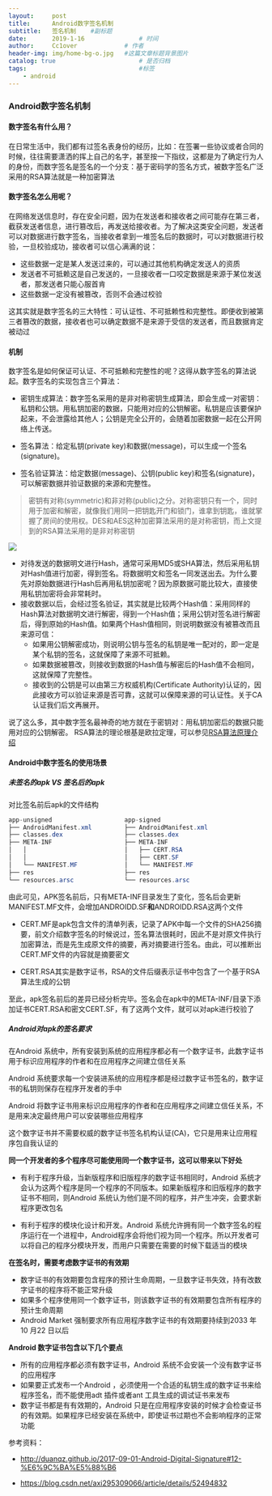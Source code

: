 ```yaml
---
layout:     post   				    
title:      Android数字签名机制				 
subtitle:   签名机制    #副标题
date:       2019-1-16			   	# 时间
author:     Cc1over				# 作者
header-img: img/home-bg-o.jpg	#这篇文章标题背景图片
catalog: true 						# 是否归档
tags:								#标签
    - android
---
```


### Android数字签名机制

#### 数字签名有什么用？

在日常生活中，我们都有过签名表身份的经历，比如：在签署一些协议或者合同的时候，往往需要潇洒的挥上自己的名字，甚至按一下指纹，这都是为了确定行为人的身份，而数字签名是签名的一个分支：基于密码学的签名方式，被数字签名广泛采用的RSA算法就是一种加密算法

#### 数字签名怎么用呢？

在网络发送信息时，存在安全问题，因为在发送者和接收者之间可能存在第三者，截获发送者信息，进行篡改后，再发送给接收者。为了解决这类安全问题，发送者可以对数据进行数字签名，当接收者拿到一堆签名后的数据时，可以对数据进行校验，一旦校验成功，接收者可以信心满满的说：

- 这些数据一定是某人发送过来的，可以通过其他机构确定发送人的资质
- 发送者不可抵赖这是自己发送的，一旦接收者一口咬定数据是来源于某位发送者，那发送者只能心服首肯
- 这些数据一定没有被篡改，否则不会通过校验

这其实就是数字签名的三大特性：可认证性、不可抵赖性和完整性。即便收到被第三者篡改的数据，接收者也可以确定数据不是来源于受信的发送者，而且数据肯定被动过

#### 机制

数字签名是如何保证可认证、不可抵赖和完整性的呢？这得从数字签名的算法说起。数字签名的实现包含三个算法：

* 密钥生成算法：数字签名采用的是非对称密钥生成算法，即会生成一对密钥：私钥和公钥。用私钥加密的数据，只能用对应的公钥解密。私钥是应该要保护起来，不会泄露给其他人；公钥是完全公开的，会随着加密数据一起在公开网络上传送。

* 签名算法：给定私钥(private key)和数据(message)，可以生成一个签名(signature)。

* 签名验证算法：给定数据(message)、公钥(public key)和签名(signature)，可以解密数据并验证数据的来源和完整性。

> 密钥有对称(symmetric)和非对称(public)之分。对称密钥只有一个，同时用于加密和解密，就像我们用同一把钥匙开门和锁门，谁拿到钥匙，谁就掌握了房间的使用权。DES和AES这种加密算法采用的是对称密钥，而上文提到的RSA算法采用的是非对称密钥

![](http://duanqz.github.io/assets/images/digitalsignature/1-digital-signature-mechanisum.png)

- 对待发送的数据明文进行Hash，通常可采用MD5或SHA算法，然后采用私钥对Hash值进行加密，得到签名。将数据明文和签名一同发送出去。为什么要先对原始数据进行Hash后再用私钥加密呢？因为原数据可能比较大，直接使用私钥加密将会非常耗时。
- 接收数据以后，会经过签名验证，其实就是比较两个Hash值：采用同样的Hash算法对数据明文进行解密，得到一个Hash值；采用公钥对签名进行解密后，得到原始的Hash值。如果两个Hash值相同，则说明数据没有被篡改而且来源可信：
  - 如果用公钥解密成功，则说明公钥与签名的私钥是唯一配对的，即一定是某个私钥的签名，这就保障了来源不可抵赖。
  - 如果数据被篡改，则接收到数据的Hash值与解密后的Hash值不会相同，这就保障了完整性。
  - 接收到的公钥是可以由第三方权威机构(Certificate Authority)认证的，因此接收方可以验证来源是否可靠，这就可以保障来源的可认证性。关于CA认证我们后文再展开。

说了这么多，其中数字签名最神奇的地方就在于密钥对：用私钥加密后的数据只能用对应的公钥解密。 RSA算法的理论根基是欧拉定理，可以参见[RSA算法原理介绍](http://www.ruanyifeng.com/blog/2013/06/rsa_algorithm_part_one.html)

#### Android中数字签名的使用场景

##### 未签名的apk VS 签名后的apk

对比签名前后apk的文件结构

```java
app-unsigned                    app-signed
├── AndroidManifest.xml         ├── AndroidManifest.xml
├── classes.dex                 ├── classes.dex
├── META-INF                    ├── META-INF
│   │                           │   ├── CERT.RSA
│   │                           │   ├── CERT.SF
│   └── MANIFEST.MF             │   └── MANIFEST.MF
├── res                         ├── res
└── resources.arsc              └── resources.arsc
```

由此可见，APK签名前后，只有META-INF目录发生了变化，签名后会更新MANIFEST.MF文件，会增加ANDROIDD.SF**和**ANDROIDD.RSA这两个文件

* CERT.MF是apk包含文件的清单列表，记录了APK中每一个文件的SHA256摘要，前文介绍数字签名的时候说过，签名算法很耗时，因此不是对原文件执行加密算法，而是先生成原文件的摘要，再对摘要进行签名。由此，可以推断出CERT.MF文件的内容就是摘要密文

* CERT.RSA其实是数字证书，RSA的文件后缀表示证书中包含了一个基于RSA算法生成的公钥

至此，apk签名前后的差异已经分析完毕。签名会在apk中的META-INF/目录下添加证书CERT.RSA和密文CERT.SF，有了这两个文件，就可以对apk进行校验了

##### Android对apk的签名要求

在Android 系统中，所有安装到系统的应用程序都必有一个数字证书，此数字证书用于标识应用程序的作者和在应用程序之间建立信任关系

Android 系统要求每一个安装进系统的应用程序都是经过数字证书签名的，数字证书的私钥则保存在程序开发者的手中

Android 将数字证书用来标识应用程序的作者和在应用程序之间建立信任关系，不是用来决定最终用户可以安装哪些应用程序

这个数字证书并不需要权威的数字证书签名机构认证(CA)，它只是用来让应用程序包自我认证的

**同一个开发者的多个程序尽可能使用同一个数字证书，这可以带来以下好处**

* 有利于程序升级，当新版程序和旧版程序的数字证书相同时，Android 系统才会认为这两个程序是同一个程序的不同版本。如果新版程序和旧版程序的数字证书不相同，则Android 系统认为他们是不同的程序，并产生冲突，会要求新程序更改包名

* 有利于程序的模块化设计和开发。Android 系统允许拥有同一个数字签名的程序运行在一个进程中，Android程序会将他们视为同一个程序。所以开发者可以将自己的程序分模块开发，而用户只需要在需要的时候下载适当的模块

**在签名时，需要考虑数字证书的有效期**

* 数字证书的有效期要包含程序的预计生命周期，一旦数字证书失效，持有改数字证书的程序将不能正常升级
* 如果多个程序使用同一个数字证书，则该数字证书的有效期要包含所有程序的预计生命周期
* Android Market 强制要求所有应用程序数字证书的有效期要持续到2033 年10 月22 日以后

**Android 数字证书包含以下几个要点**

* 所有的应用程序都必须有数字证书，Android 系统不会安装一个没有数字证书的应用程序
* 如果要正式发布一个Android ，必须使用一个合适的私钥生成的数字证书来给程序签名，而不能使用adt 插件或者ant 工具生成的调试证书来发布
* 数字证书都是有有效期的，Android 只是在应用程序安装的时候才会检查证书的有效期。如果程序已经安装在系统中，即使证书过期也不会影响程序的正常功能



参考资料：

* http://duanqz.github.io/2017-09-01-Android-Digital-Signature#12-%E6%9C%BA%E5%88%B6

* https://blog.csdn.net/axi295309066/article/details/52494832

